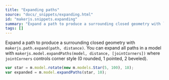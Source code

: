 ```yaml
---
title: "Expanding paths"
source: "docs/_snippets/expanding.html"
id: "makerjs.snippets.expanding"
summary: "Expand a path to produce a surrounding closed geometry with `makerjs.path.expand(path, distance)`. You can expand all paths in a model with `makerjs.model.expandPaths(model, distance, [jointCorners])` where `jointCorners` controls corner..."
tags: []
---
```

Expand a path to produce a surrounding closed geometry with `makerjs.path.expand(path, distance)`. You can expand all paths in a model with `makerjs.model.expandPaths(model, distance, [jointCorners])` where `jointCorners` controls corner style (0 rounded, 1 pointed, 2 beveled).

```javascript
var star = m.model.rotate(new m.models.Star(5, 100), 18);
var expanded = m.model.expandPaths(star, 10);
```